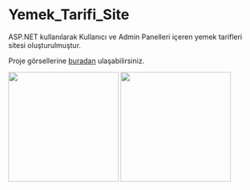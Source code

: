# Yemek_Tarifi_Site

ASP.NET kullanılarak Kullanıcı ve Admin Panelleri içeren yemek tarifleri sitesi oluşturulmuştur.

Proje görsellerine [buradan] ulaşabilirsiniz.
<div>
<img src="Proje%20Görselleri/Admin%20Paneli%20-%20Master%20Page.png" width="220px"  >
<img src="Proje%20Görselleri/Ana%20Sayfa.png" width="220px" >

</div>

[buradan]: https://github.com/ArslanBaris/Yemek_Tarifi_Site/tree/main/Proje%20G%C3%B6rselleri
